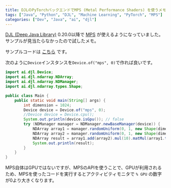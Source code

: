 ```yaml
---
title: DJLのPyTorchバックエンドでMPS (Metal Performance Shaders) を使うメモ
tags: ["Java", "Python", "DJL", "Machine Learning", "PyTorch", "MPS"]
categories: ["Dev", "Java", "ai", "djl"]
---
```

[DJL (Deep Java Library)](https://github.com/deepjavalibrary/djl) 0.20.0以降で [MPS](https://developer.apple.com/metal/pytorch/) が使えるようになっていました。
サンプルが見当たらなかったので試したメモ。

サンプルコードは [こちら](https://github.com/making/hello-djl-pytorch) です。

次のように`Device`インスタンスを`Device.of("mps", 0)`で作れば良いです。 

```java
import ai.djl.Device;
import ai.djl.ndarray.NDArray;
import ai.djl.ndarray.NDManager;
import ai.djl.ndarray.types.Shape;

public class Main {
	public static void main(String[] args) {
		int dimension = 1024;
		Device device = Device.of("mps", 0);
		//Device device = Device.cpu();
		System.out.println(device.isGpu()); // false
		try (NDManager manager = NDManager.newBaseManager(device)) {
			NDArray array1 = manager.randomUniform(0, 1, new Shape(dimension, dimension));
			NDArray array2 = manager.randomUniform(0, 1, new Shape(dimension, dimension));
			NDArray result = array1.add(array2).mul(10).matMul(array1.transpose()).div(5);
			System.out.println(result);
		}
	}
}
```


MPS自体はGPUではないですが、MPSのAPIを使うことで、GPUが利用されるため、MPSを使ったコードを実行するとアクティビティモニタで `% GPU` の数字が0より大きくなります。